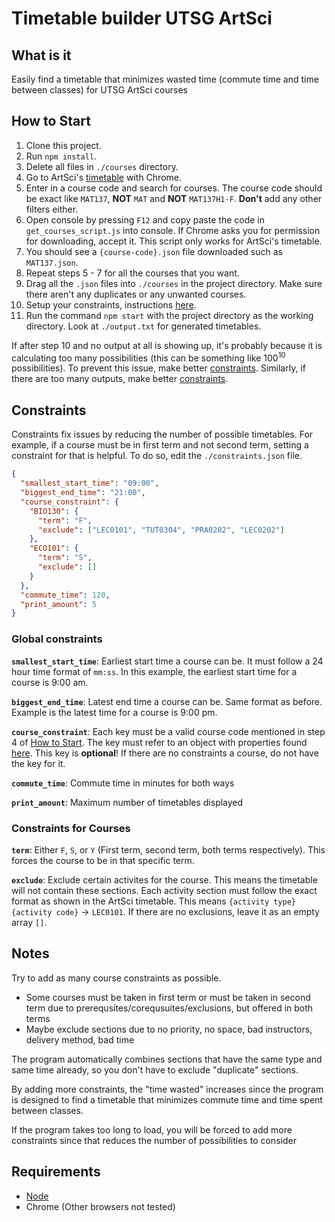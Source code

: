 # Timetable builder UTSG ArtSci

## What is it

Easily find a timetable that minimizes wasted time (commute time and time between classes) for UTSG ArtSci courses

## How to Start

1. Clone this project.
2. Run `npm install`.
3. Delete all files in `./courses` directory.
4. Go to ArtSci's [timetable](https://timetable.iit.artsci.utoronto.ca/) with Chrome.
5. Enter in a course code and search for courses. The course code should be exact like `MAT137`, **NOT** `MAT` and **NOT** `MAT137H1-F`. **Don't** add any other filters either.
6. Open console by pressing `F12` and copy paste the code in `get_courses_script.js` into console. If Chrome asks you for permission for downloading, accept it. This script only works for ArtSci's timetable.
7. You should see a `{course-code}.json` file downloaded such as `MAT137.json`.
8. Repeat steps 5 - 7 for all the courses that you want.
9. Drag all the `.json` files into `./courses` in the project directory. Make sure there aren't any duplicates or any unwanted courses.
10. Setup your constraints, instructions [here](#constraints).
11. Run the command `npm start` with the project directory as the working directory. Look at `./output.txt` for generated timetables.

If after step 10 and no output at all is showing up, it's probably because it is calculating too many possibilities (this can be something like 100<sup>10</sup> possibilities). To prevent this issue, make better [constraints](#constraints). Similarly, if there are too many outputs, make better [constraints](#constraints).

## Constraints

Constraints fix issues by reducing the number of possible timetables. For example, if a course must be in first term and not second term, setting a constraint for that is helpful. To do so, edit the `./constraints.json` file.

```json
{
  "smallest_start_time": "09:00",
  "biggest_end_time": "21:00",
  "course_constraint": {
    "BIO130": {
      "term": "F",
      "exclude": ["LEC0101", "TUT0304", "PRA0202", "LEC0202"]
    },
    "ECO101": {
      "term": "S",
      "exclude": []
    }
  },
  "commute_time": 120,
  "print_amount": 5
}
```

### Global constraints

**`smallest_start_time`**: Earliest start time a course can be. It must follow a 24 hour time format of `mm:ss`. In this example, the earliest start time for a course is 9:00 am.

**`biggest_end_time`**: Latest end time a course can be. Same format as before. Example is the latest time for a course is 9:00 pm.

**`course_constraint`**: Each key must be a valid course code mentioned in step 4 of [How to Start](#how-to-start). The key must refer to an object with properties found [here](#constraints-for-courses). This key is **optional**! If there are no constraints a course, do not have the key for it.

**`commute_time`**: Commute time in minutes for both ways

**`print_amount`**: Maximum number of timetables displayed

### Constraints for Courses

**`term`**: Either `F`, `S`, or `Y` (First term, second term, both terms respectively). This forces the course to be in that specific term.

**`exclude`**: Exclude certain activites for the course. This means the timetable will not contain these sections. Each activity section must follow the exact format as shown in the ArtSci timetable. This means `{activity type}{activity code}` -> `LEC0101`. If there are no exclusions, leave it as an empty array `[]`.

## Notes

Try to add as many course constraints as possible.

- Some courses must be taken in first term or must be taken in second term due to prerequsites/corequsuites/exclusions, but offered in both terms
- Maybe exclude sections due to no priority, no space, bad instructors, delivery method, bad time

The program automatically combines sections that have the same type and same time already, so you don't have to exclude "duplicate" sections.

By adding more constraints, the "time wasted" increases since the program is designed to find a timetable that minimizes commute time and time spent between classes.

If the program takes too long to load, you will be forced to add more constraints since that reduces the number of possibilities to consider

## Requirements

- [Node](https://nodejs.org/en/download/)
- Chrome (Other browsers not tested)
